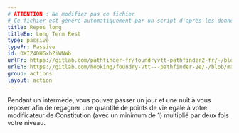 ```yaml
---
# ATTENTION : Ne modifiez pas ce fichier
# Ce fichier est généré automatiquement par un script d'après les données du module Foundry VTT officiel et de sa traduction
title: Repos long
titleEn: Long Term Rest
type: passive
typeFr: Passive
id: DXIZ4DHGxhZiWNWb
urlFr: https://gitlab.com/pathfinder-fr/foundryvtt-pathfinder2-fr/-/blob/master/data/actions/DXIZ4DHGxhZiWNWb.htm
urlEn: https://gitlab.com/hooking/foundry-vtt---pathfinder-2e/-/blob/master/packs/data/actions.db/long-term-rest.json
group: actions
layout: action
---
```

Pendant un intermède, vous pouvez passer un jour et une nuit à vous reposer afin de regagner une quantité de points de vie égale à votre modificateur de Constitution (avec un minimum de 1) multiplié par deux fois votre niveau.



